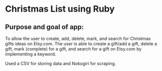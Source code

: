 ﻿# Christmas List using Ruby
 
 ## Purpose and goal of app:
 To allow the user to create, add, delete, mark, and search for Christmas gifts ideas on Etsy.com. 
 The user is able to create a gift/add a gift, delete a gift, mark (complete) for a gift, and search for a gift on Etsy.com by implementing a keyword.
 
 Used a CSV for storing data and Nokogiri for scraping. 
 

